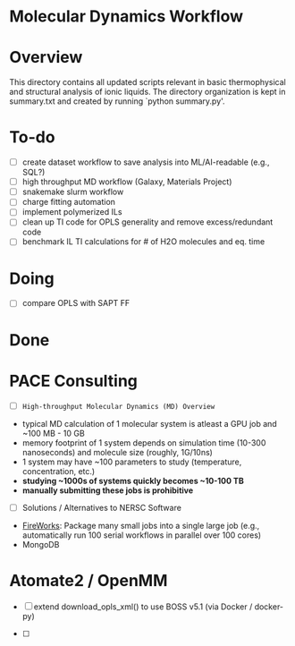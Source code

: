 # Molecular Dynamics Workflow

# Overview 
This directory contains all updated scripts relevant in basic thermophysical and structural analysis 
of ionic liquids. The directory organization is kept in summary.txt and created by running 
`python summary.py'. 

# To-do 
- [ ] create dataset workflow to save analysis into ML/AI-readable (e.g., SQL?)
- [ ] high throughput MD workflow (Galaxy, Materials Project)
- [ ] snakemake slurm workflow
- [ ] charge fitting automation
- [ ] implement polymerized ILs
- [ ] clean up TI code for OPLS generality and remove excess/redundant code
- [ ] benchmark IL TI calculations for # of H2O molecules and eq. time

# Doing
- [ ] compare OPLS with SAPT FF

# Done

# PACE Consulting
- [ ] `High-throughput Molecular Dynamics (MD) Overview` 

* typical MD calculation of 1 molecular system is atleast a GPU job and ~100 MB - 10 GB
* memory footprint of 1 system depends on simulation time (10-300 nanoseconds) and molecule size (roughly, 1G/10ns)
* 1 system may have ~100 parameters to study (temperature, concentration, etc.)
* **studying ~1000s of systems quickly becomes ~10-100 TB**
* **manually submitting these jobs is prohibitive**

- [ ] Solutions / Alternatives to NERSC Software

* [FireWorks](https://materialsproject.github.io/fireworks/index.html): Package many small jobs into a single large job (e.g., automatically run 100 serial workflows in parallel over 100 cores)
* MongoDB



# Atomate2 / OpenMM 
- [ ] extend download_opls_xml() to use BOSS v5.1 (via Docker / docker-py)

- [ ] 
